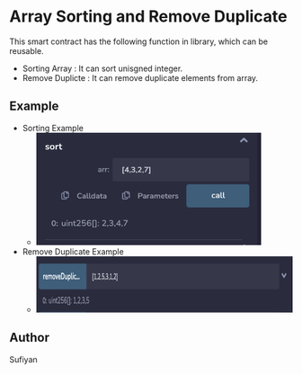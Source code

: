 # Array Sorting and Remove Duplicate
This smart contract has the following function in library, which can be reusable.
- Sorting Array : It can sort unisgned integer.
- Remove Duplicte : It can remove duplicate elements from array.

## Example 
- Sorting Example
    - <img src="images/SortExample.png" width="400" height="200" />
- Remove Duplicate Example
    - <img src="images/removeDuplicateExample.png" width="500" height="100" />

## Author
Sufiyan 